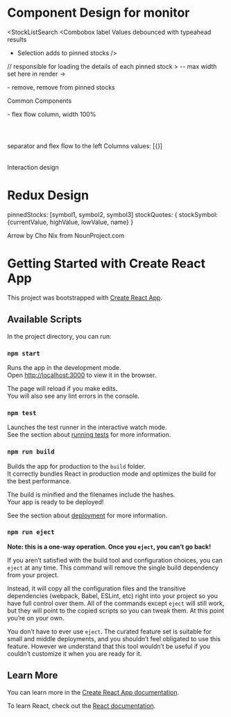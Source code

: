 # Component Design for monitor

<StockListSearch
<Combobox label Values
debounced with typeahead results

- Selection adds to pinned stocks
  />

<PinnedStocksContainer> // responsible for loading the details of each pinned stock
<StockQuoteContainer>
<Tiles>
<Tile/> > -- max width set here in render
<StockCurrentValue current delta> ->

</StockTile>
- remove, remove from pinned stocks

Common Components

<Section> - flex flow column, width 100%
<Header><Value>
</Section>
<Tile>
<Tiles> separator and flex flow to the left

<Table>
  Columns
  values: [{}]
</Table>

Interaction design

# Redux Design

pinnedStocks: [symbol1, symbol2, symbol3]
stockQuotes: {
stockSymbol: {currentValue, highValue, lowValue, name}
}

Arrow by Cho Nix from NounProject.com

# Getting Started with Create React App

This project was bootstrapped with [Create React App](https://github.com/facebook/create-react-app).

## Available Scripts

In the project directory, you can run:

### `npm start`

Runs the app in the development mode.\
Open [http://localhost:3000](http://localhost:3000) to view it in the browser.

The page will reload if you make edits.\
You will also see any lint errors in the console.

### `npm test`

Launches the test runner in the interactive watch mode.\
See the section about [running tests](https://facebook.github.io/create-react-app/docs/running-tests) for more information.

### `npm run build`

Builds the app for production to the `build` folder.\
It correctly bundles React in production mode and optimizes the build for the best performance.

The build is minified and the filenames include the hashes.\
Your app is ready to be deployed!

See the section about [deployment](https://facebook.github.io/create-react-app/docs/deployment) for more information.

### `npm run eject`

**Note: this is a one-way operation. Once you `eject`, you can’t go back!**

If you aren’t satisfied with the build tool and configuration choices, you can `eject` at any time. This command will remove the single build dependency from your project.

Instead, it will copy all the configuration files and the transitive dependencies (webpack, Babel, ESLint, etc) right into your project so you have full control over them. All of the commands except `eject` will still work, but they will point to the copied scripts so you can tweak them. At this point you’re on your own.

You don’t have to ever use `eject`. The curated feature set is suitable for small and middle deployments, and you shouldn’t feel obligated to use this feature. However we understand that this tool wouldn’t be useful if you couldn’t customize it when you are ready for it.

## Learn More

You can learn more in the [Create React App documentation](https://facebook.github.io/create-react-app/docs/getting-started).

To learn React, check out the [React documentation](https://reactjs.org/).
